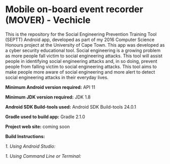 # Mobile on-board event recorder (MOVER) - Vechicle

This is the repository for the Social Engineering Prevention Training Tool (SEPTT) Android app, developed as part of my 2016 Computer Science Honours project at the University of Cape Town. This app was developed as a cyber security educational tool. Social engineering is a growing problem as more people fall victim to social engineering attacks. This tool will assist people in identifying social engineering attacks and, in so doing, prevent people from falling victim to social engineering attacks. This tool aims to make people more aware of social engineering and more alert to detect social engineering attacks in their everyday lives.

**Minimum Android version required:** API 11

**Minimum JDK version required:** JDK 1.8

**Android SDK Build-tools used:** Android SDK Build-tools 24.0.1

**Gradle used to build app:** Gradle 2.1.0

**Project web site:** coming soon

**Build Instructions:**

*1. Using Android Studio:*

*1. Using Command Line or Terminal:*